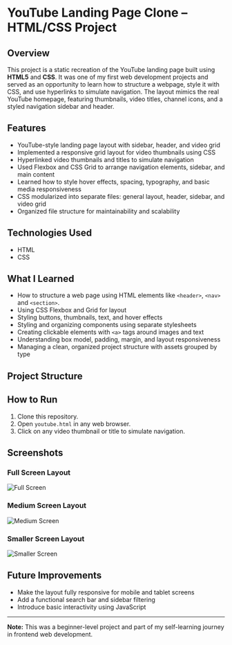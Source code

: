 # YouTube Landing Page Clone – HTML/CSS Project

## Overview

This project is a static recreation of the YouTube landing page built using **HTML5** and **CSS**. It was one of my first web development projects and served as an opportunity to learn how to structure a webpage, style it with CSS, and use hyperlinks to simulate navigation. The layout mimics the real YouTube homepage, featuring thumbnails, video titles, channel icons, and a styled navigation sidebar and header.

## Features

- YouTube-style landing page layout with sidebar, header, and video grid
- Implemented a responsive grid layout for video thumbnails using CSS
- Hyperlinked video thumbnails and titles to simulate navigation
- Used Flexbox and CSS Grid to arrange navigation elements, sidebar, and main content
- Learned how to style hover effects, spacing, typography, and basic media responsiveness
- CSS modularized into separate files: general layout, header, sidebar, and video grid
- Organized file structure for maintainability and scalability

## Technologies Used

- HTML
- CSS

## What I Learned

- How to structure a web page using HTML elements like `<header>`, `<nav>` and `<section>`.
- Using CSS Flexbox and Grid for layout
- Styling buttons, thumbnails, text, and hover effects
- Styling and organizing components using separate stylesheets
- Creating clickable elements with `<a>` tags around images and text
- Understanding box model, padding, margin, and layout responsiveness
- Managing a clean, organized project structure with assets grouped by type

## Project Structure

## How to Run

1. Clone this repository.
2. Open `youtube.html` in any web browser.
3. Click on any video thumbnail or title to simulate navigation.

## Screenshots

### Full Screen Layout

![Full Screen](/CSS-Project-1-Youtube/README-Screenshots/image-1.png)

### Medium Screen Layout

![Medium Screen](/CSS-Project-1-Youtube/README-Screenshots/image-2.png)

### Smaller Screen Layout

![Smaller Screen](/CSS-Project-1-Youtube/README-Screenshots/image-3.png)

## Future Improvements

- Make the layout fully responsive for mobile and tablet screens
- Add a functional search bar and sidebar filtering
- Introduce basic interactivity using JavaScript

---

**Note:** This was a beginner-level project and part of my self-learning journey in frontend web development.
